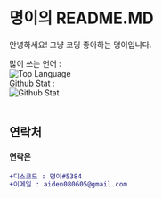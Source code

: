 # 명이의 README.MD

안녕하세요! 그냥 코딩 좋아하는 명이입니다.

많이 쓰는 언어 : <br/>
![Top Language](https://github-readme-stats.vercel.app/api/top-langs/?username=myoun&theme=tokyonight)<br/>
Github Stat : <br/>
![Github Stat](https://github-readme-stats.vercel.app/api?username=myoun&show_icons=true&theme=tokyonight)<br/>
<br/>
## 연락처

#### 연락은 
```diff
+디스코드 : 명이#5384
+이메일 : aiden080605@gmail.com
```
